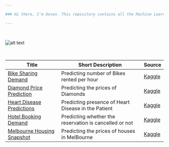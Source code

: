 ```yaml
---

### Hi there, I'm Deven. This repository contains all the Machine Learning Case Studies I have completed 

---
```


<br/>


![alt text](https://expertsystem.com/wp-content/uploads/2017/03/machine-learning-definition.jpeg)

<br/>


| Title  | Short Description | Source |
| --------  | ------------------- | --------------------- |
| [Bike Sharing Demand](https://github.com/deven740/machine_learning_projects/tree/master/Bike%20Sharing%20Demand) | Predicting number of Bikes rented per hour | [Kaggle](https://www.kaggle.com/c/bike-sharing-demand) | 
| [Diamond Price Prediction](https://github.com/deven740/machine_learning_projects/tree/master/Diamond%20Price%20Prediction) | Predicting the prices of Diamonds | [Kaggle](https://www.kaggle.com/shivam2503/diamonds) | 
| [Heart Disease Predictions](https://github.com/deven740/machine_learning_projects/tree/master/Heart%20Disease%20Predictions) | Predicting presence of Heart Disease in the Patient | [Kaggle](https://www.kaggle.com/ronitf/heart-disease-uci) |
| [Hotel Booking Demand](https://github.com/deven740/machine_learning_projects/tree/master/Hotel%20Booking%20Demand) | Predicting whether the reservation is cancelled or not | [Kaggle](https://www.kaggle.com/jessemostipak/hotel-booking-demand) |
| [Melbourne Housing Snapshot](https://github.com/deven740/machine_learning_projects/tree/master/Melbourne%20Housing%20Snapshot) | Predicting the prices of houses in MelBourne | [Kaggle](https://www.kaggle.com/dansbecker/melbourne-housing-snapshot) |


